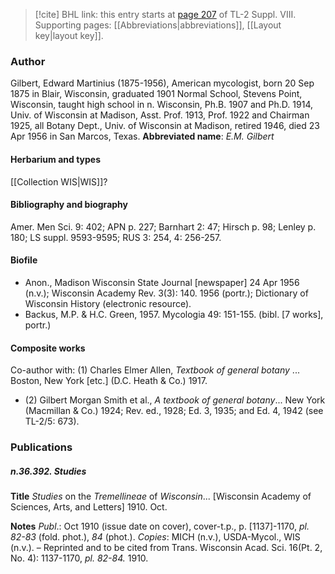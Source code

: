 > [!cite] BHL link: this entry starts at [page 207](https://www.biodiversitylibrary.org/page/33258685) of TL-2 Suppl. VIII.
> Supporting pages: [[Abbreviations|abbreviations]], [[Layout key|layout key]].

### Author

Gilbert, Edward Martinius (1875-1956), American mycologist, born 20 Sep 1875 in Blair, Wisconsin, graduated 1901 Normal School, Stevens Point, Wisconsin, taught high school in n. Wisconsin, Ph.B. 1907 and Ph.D. 1914, Univ. of Wisconsin at Madison, Asst. Prof. 1913, Prof. 1922 and Chairman 1925, all Botany Dept., Univ. of Wisconsin at Madison, retired 1946, died 23 Apr 1956 in San Marcos, Texas. 
**Abbreviated name**: *E.M. Gilbert*

#### Herbarium and types

[[Collection WIS|WIS]]?

#### Bibliography and biography

Amer. Men Sci. 9: 402; APN p. 227; Barnhart 2: 47; Hirsch p. 98; Lenley p. 180; LS suppl. 9593-9595; RUS 3: 254, 4: 256-257.

#### Biofile

- Anon., Madison Wisconsin State Journal \[newspaper\] 24 Apr 1956 (n.v.); Wisconsin Academy Rev. 3(3): 140. 1956 (portr.); Dictionary of Wisconsin History (electronic resource).
- Backus, M.P. & H.C. Green, 1957. Mycologia 49: 151-155. (bibl. \[7 works\], portr.)

#### Composite works

Co-author with: (1) Charles Elmer Allen, *Textbook of general botany* ... Boston, New York \[etc.\] (D.C. Heath & Co.) 1917.
- (2) Gilbert Morgan Smith et al., *A textbook of general botany*... New York (Macmillan & Co.) 1924; Rev. ed., 1928; Ed. 3, 1935; and Ed. 4, 1942 (see TL-2/5: 673).

### Publications

##### n.36.392. Studies

**Title**
*Studies* on the *Tremellineae* of *Wisconsin*... \[Wisconsin Academy of Sciences, Arts, and Letters\] 1910. Oct.

**Notes**
*Publ*.: Oct 1910 (issue date on cover), cover-t.p., p. \[1137\]-1170, *pl. 82-83* (fold. phot.), *84* (phot.). *Copies*: MICH (n.v.), USDA-Mycol., WIS (n.v.). – Reprinted and to be cited from Trans. Wisconsin Acad. Sci. 16(Pt. 2, No. 4): 1137-1170, *pl. 82-84.* 1910.

